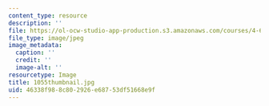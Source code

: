 ```yaml
---
content_type: resource
description: ''
file: https://ol-ocw-studio-app-production.s3.amazonaws.com/courses/4-614-religious-architecture-and-islamic-cultures-fall-2002/46338f988c802926e68753df51668e9f_1055thumbnail.jpg
file_type: image/jpeg
image_metadata:
  caption: ''
  credit: ''
  image-alt: ''
resourcetype: Image
title: 1055thumbnail.jpg
uid: 46338f98-8c80-2926-e687-53df51668e9f
---
```


